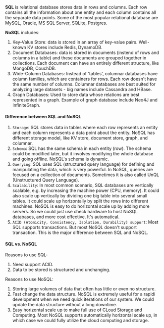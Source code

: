 
**SQL** is relational database stores data in rows and columns. Each row contains all the information about one entity and each column contains all the separate data points. Some of the most popular relational database are MySQL, Oracle, MS SQL Server, SQLite, Postgres.

**NoSQL** includes:
1. Key-Value Store: data is stored in an array of key-value pairs. Well-known KV stores include Redis, DynamoDB.
2. Document Databases: data is stored in documents (instend of rows and columns in a table) and these documents are grouped together in collections. Each document can have an entirely different structure, like MongoDB, CouchDB.
3. Wide-Column Databases: Instead of 'tables', columnar databases have column families, which are containers for rows. Each row doesn't have the same number of columns. Columnar databases are best suited for analyzing large datasets - big names include Cassandra and HBase.
4. Graph Databases: Used to store data whose relations are best represented in a graph. Example of graph database include Neo4J and InfiniteGraph.

#### Difference between SQL and NoSQL

1. `Storage`: SQL stores data in tables where each row represents an entity and each column represents a data point about the entity. NoSQL has different storage model, like KV store, document store, graph, and columnar.
2. `Schema`: SQL has the same schema in each entity (row). The schema could be modified later, but it involves modifying the whole database and going offline. NoSQL's schema is dynamic.
3. `Querying`: SQL uses SQL (structured query language) for defining and manipulating the data, which is very powerful. In NoSQL, queries are focused on a collection of documents. Sometimes it is also called UnQL (Unstructured Query Language).
4. `Scalability`: In most common scenario, SQL databases are vertically scalable, e.g. by increasing the machine power (CPU, memory). It could also scale up vertically by dividing one big table into several small tables. It could scale up horizontally by split the rows into different machines. NoSQL is easy to do horizontal scale up by adding more servers. So we could just use check hardware to host NoSQL databases, and more cost effective. It's automatical.
5. `ACID (Atomicity, Consistency, Isolation, Durability) support`: Most SQL supports transactions. But most NoSQL doesn't support transaction. This is the major difference between SQL and NoSQL.

#### SQL vs. NoSQL

Reasons to use SQL:
1. Need support ACID.
2. Data to be stored is structured and unchanging.

Reasons to use NoSQL:
1. Storing large volumes of data that often has little or even no structure.
2. Fast change the data structure. NoSQL is extremely useful for a rapidi development when we need quick iterations of our system. We could update the data structure without a long downtime.
3. Easy horizontal scale up to make full use of CLoud Storage and Computing. Most NoSQL supports automatically horizontal scale up, in which case we could fully utilize the cloud computing and storage.

